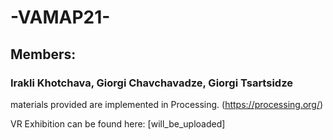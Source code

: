 # -VAMAP21-

## Members:
### Irakli Khotchava, Giorgi Chavchavadze, Giorgi Tsartsidze

materials provided are implemented in Processing. (https://processing.org/)

VR Exhibition can be found here: [will_be_uploaded]